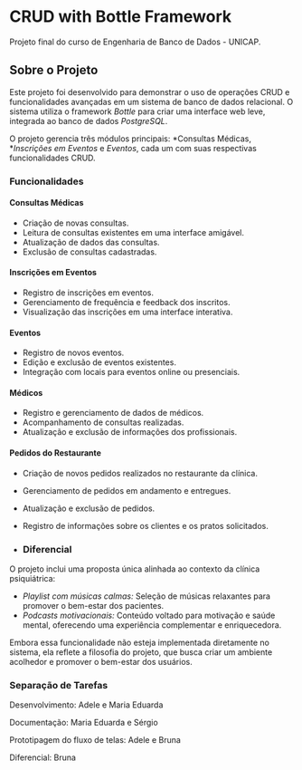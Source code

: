 # CRUD with Bottle Framework

Projeto final do curso de Engenharia de Banco de Dados - UNICAP.

## Sobre o Projeto

Este projeto foi desenvolvido para demonstrar o uso de operações CRUD e funcionalidades avançadas em um sistema de banco de dados relacional. O sistema utiliza o framework *Bottle* para criar uma interface web leve, integrada ao banco de dados *PostgreSQL*.

O projeto gerencia três módulos principais: *Consultas Médicas, **Inscrições em Eventos* e *Eventos*, cada um com suas respectivas funcionalidades CRUD.

### Funcionalidades

#### Consultas Médicas
- Criação de novas consultas.
- Leitura de consultas existentes em uma interface amigável.
- Atualização de dados das consultas.
- Exclusão de consultas cadastradas.

#### Inscrições em Eventos
- Registro de inscrições em eventos.
- Gerenciamento de frequência e feedback dos inscritos.
- Visualização das inscrições em uma interface interativa.

#### Eventos
- Registro de novos eventos.
- Edição e exclusão de eventos existentes.
- Integração com locais para eventos online ou presenciais.

#### Médicos
- Registro e gerenciamento de dados de médicos.
- Acompanhamento de consultas realizadas.
- Atualização e exclusão de informações dos profissionais.

#### Pedidos do Restaurante
- Criação de novos pedidos realizados no restaurante da clínica.
- Gerenciamento de pedidos em andamento e entregues.
- Atualização e exclusão de pedidos.
- Registro de informações sobre os clientes e os pratos solicitados.
  
- ### Diferencial
O projeto inclui uma proposta única alinhada ao contexto da clínica psiquiátrica:

- *Playlist com músicas calmas:* Seleção de músicas relaxantes para promover o bem-estar dos pacientes.
- *Podcasts motivacionais:* Conteúdo voltado para motivação e saúde mental, oferecendo uma experiência complementar e enriquecedora.

Embora essa funcionalidade não esteja implementada diretamente no sistema, ela reflete a filosofia do projeto, que busca criar um ambiente acolhedor e promover o bem-estar dos usuários.

### Separação de Tarefas

  Desenvolvimento: Adele e Maria Eduarda
  
  Documentação: Maria Eduarda e Sérgio
  
  Prototipagem do fluxo de telas: Adele e Bruna
  
  Diferencial: Bruna
